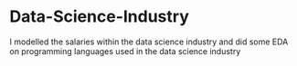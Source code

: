 # Data-Science-Industry
I modelled the salaries within the data science industry and did some EDA on programming languages used in the data science industry

